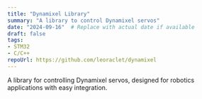 ```yaml
---
title: "Dynamixel Library"
summary: "A library to control Dynamixel servos"
date: "2024-09-16"  # Replace with actual date if available
draft: false
tags:
- STM32
- C/C++
repoUrl: https://github.com/leoraclet/dynamixel
---
```

A library for controlling Dynamixel servos, designed for robotics applications with easy integration.
